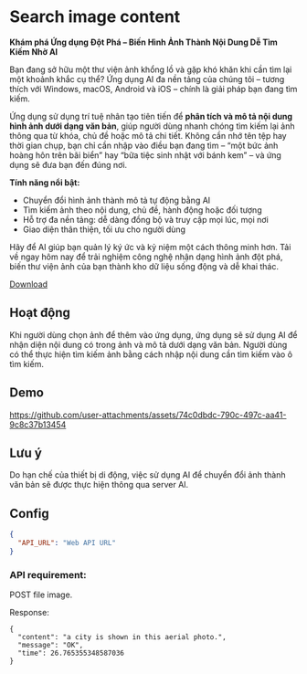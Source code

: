 # Search image content

**Khám phá Ứng dụng Đột Phá – Biến Hình Ảnh Thành Nội Dung Dễ Tìm Kiếm Nhờ AI**

Bạn đang sở hữu một thư viện ảnh khổng lồ và gặp khó khăn khi cần tìm lại một khoảnh khắc cụ thể? Ứng dụng AI đa nền tảng của chúng tôi – tương thích với Windows, macOS, Android và iOS – chính là giải pháp bạn đang tìm kiếm.

Ứng dụng sử dụng trí tuệ nhân tạo tiên tiến để **phân tích và mô tả nội dung hình ảnh dưới dạng văn bản**, giúp người dùng nhanh chóng tìm kiếm lại ảnh thông qua từ khóa, chủ đề hoặc mô tả chi tiết. Không cần nhớ tên tệp hay thời gian chụp, bạn chỉ cần nhập vào điều bạn đang tìm – “một bức ảnh hoàng hôn trên bãi biển” hay “bữa tiệc sinh nhật với bánh kem” – và ứng dụng sẽ đưa bạn đến đúng nơi.

**Tính năng nổi bật:**
- Chuyển đổi hình ảnh thành mô tả tự động bằng AI
- Tìm kiếm ảnh theo nội dung, chủ đề, hành động hoặc đối tượng
- Hỗ trợ đa nền tảng: dễ dàng đồng bộ và truy cập mọi lúc, mọi nơi
- Giao diện thân thiện, tối ưu cho người dùng

Hãy để AI giúp bạn quản lý ký ức và kỷ niệm một cách thông minh hơn. Tải về ngay hôm nay để trải nghiệm công nghệ nhận dạng hình ảnh đột phá, biến thư viện ảnh của bạn thành kho dữ liệu sống động và dễ khai thác.

[Download](https://github.com/han48/search-image-content/blob/main/Release.md)

## Hoạt động

Khi người dùng chọn ảnh để thêm vào ứng dụng, ứng dụng sẽ sử dụng AI để nhận diện nội dung có trong ảnh và mô tả dưới dạng văn bản.
Người dùng có thể thực hiện tìm kiếm ảnh bằng cách nhập nội dung cần tìm kiếm vào ô tìm kiếm.

## Demo
https://github.com/user-attachments/assets/74c0dbdc-790c-497c-aa41-9c8c37b13454

## Lưu ý

Do hạn chế của thiết bị di động, việc sử dụng AI để chuyển đổi ảnh thành văn bản sẽ được thực hiện thông qua server AI.

## Config

```json
{
  "API_URL": "Web API URL"
}
```

### API requirement:

POST file image.

Response:

```
{
  "content": "a city is shown in this aerial photo.",
  "message": "OK",
  "time": 26.765355348587036
}
```
